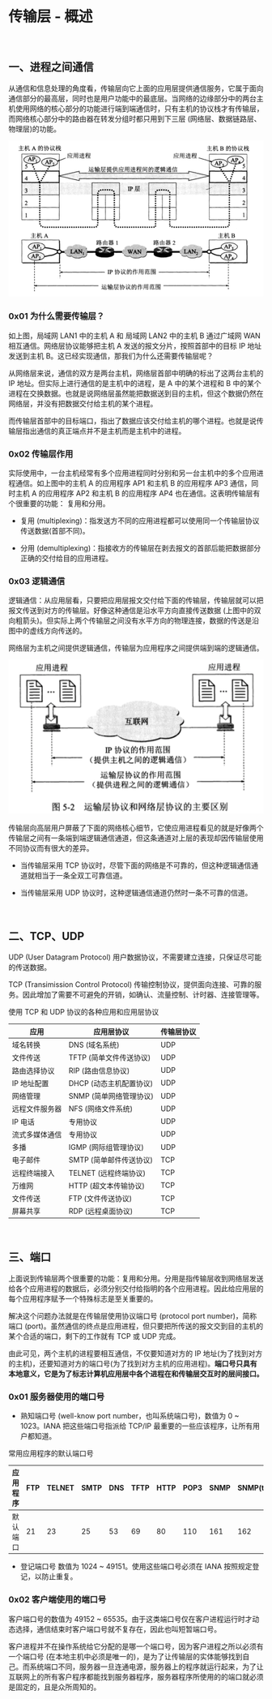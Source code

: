 
# 传输层 - 概述

<br>

## 一、进程之间通信

从通信和信息处理的角度看，传输层向它上面的应用层提供通信服务，它属于面向通信部分的最高层，同时也是用户功能中的最底层。当网络的边缘部分中的两台主机使用网络的核心部分的功能进行端到端通信时，只有主机的协议栈才有传输层，而网络核心部分中的路由器在转发分组时都只用到下三层 (网络层、数据链路层、物理层)的功能。

![](../Images/Network/TCPOverview/TCPOverview_images01.png)

### 0x01 为什么需要传输层？

如上图，局域网 LAN1 中的主机 A 和 局域网 LAN2 中的主机 B 通过广域网 WAN 相互通信。网络层协议能够把主机 A 发送的报文分片，按照首部中的目标 IP 地址发送到主机 B。这已经实现通信，那我们为什么还需要传输层呢？

从网络层来说，通信的双方是两台主机，网络层首部中明确的标出了这两台主机的 IP 地址。但实际上进行通信的是主机中的进程，是 A 中的某个进程和 B 中的某个进程在交换数据。也就是说网络层虽然能把数据送到目的主机，但这个数据仍然在网络层，并没有把数据交付给主机的某个进程。

而传输层首部中的目标端口，指出了数据应该交付给主机的哪个进程。也就是说传输层指出通信的真正端点并不是主机而是主机中的进程。


### 0x02 传输层作用

实际使用中，一台主机经常有多个应用进程同时分别和另一台主机中的多个应用进程通信。如上图中的主机 A 的应用程序 AP1 和主机 B 的应用程序 AP3 通信，同时主机 A 的应用程序 AP2 和主机 B 的应用程序 AP4 也在通信。这表明传输层有个很重要的功能： 复用和分用。

- 复用 (multiplexing)：指发送方不同的应用进程都可以使用同一个传输层协议传送数据(首部不同)。

- 分用 (demultiplexing)：指接收方的传输层在剥去报文的首部后能把数据部分正确的交付给目的应用进程。

### 0x03 逻辑通信

逻辑通信：从应用层看，只要把应用层报文交付给下面的传输层，传输层就可以把报文传送到对方的传输层。好像这种通信是沿水平方向直接传送数据 (上图中的双向粗箭头)。但实际上两个传输层之间没有水平方向的物理连接，数据的传送是沿图中的虚线方向传送的。

网络层为主机之间提供逻辑通信，传输层为应用程序之间提供端到端的逻辑通信。

![](../Images/Network/TCPOverview/TCPOverview_images02.png)

传输层向高层用户屏蔽了下面的网络核心细节，它使应用进程看见的就是好像两个传输层之间有一条端到端逻辑通信通道，但这条通道对上层的表现却因传输层使用不同协议而有很大的差异。

- 当传输层采用 TCP 协议时，尽管下面的网络是不可靠的，但这种逻辑通信通道就相当于一条全双工可靠信道。

- 当传输层采用 UDP 协议时，这种逻辑通信通道仍然时一条不可靠的信道。

<br>

## 二、TCP、UDP

UDP (User Datagram Protocol) 用户数据协议，不需要建立连接，只保证尽可能的传送数据。

TCP (Transimission Control Protocol) 传输控制协议，提供面向连接、可靠的服务。因此增加了需要不可避免的开销，如确认、流量控制、计时器、连接管理等。

使用 TCP 和 UDP 协议的各种应用和应用层协议

| 应用 | 应用层协议 | 传输层协议 |
| ---- | ---- | ---- |
| 域名转换 | DNS (域名系统) | UDP |
| 文件传送 | TFTP (简单文件传送协议) | UDP |
| 路由选择协议 | RIP (路由信息协议) | UDP |
| IP 地址配置 | DHCP (动态主机配置协议) | UDP |
| 网络管理 | SNMP (简单网络管理协议) | UDP |
| 远程文件服务器 | NFS (网络文件系统) | UDP |
| IP 电话 | 专用协议 | UDP |
| 流式多媒体通信 | 专用协议 | UDP |
| 多播 | IGMP (网际组管理协议) | UDP |
| 电子邮件 | SMTP (简单邮件传送协议) | TCP |
| 远程终端接入 | TELNET (远程终端协议) | TCP |
| 万维网 | HTTP (超文本传输协议) | TCP |
| 文件传送 | FTP (文件传送协议) | TCP |
| 屏幕共享 | RDP (远程桌面协议) | TCP |

<br>

## 三、端口

上面说到传输层两个很重要的功能：复用和分用。分用是指传输层收到网络层发送给各个应用进程的数据后，必须分别交付给指明的各个应用进程。因此给应用层的每个应用程序赋予一个特殊标志是至关重要的。

解决这个问题办法就是在传输层使用协议端口号 (protocol port number)，简称端口 (port)。虽然通信的终点是应用进程，但只要把所传送的报文交到目的主机的某个合适的端口，剩下的工作就有 TCP 或 UDP 完成。

由此可见，两个主机的进程要相互通信，不仅要知道对方的 IP 地址(为了找到对方的主机)，还要知道对方的端口号(为了找到对方主机的应用进程)。**端口号只具有本地意义，它是为了标志计算机应用层中各个进程在和传输层交互时的层间接口。**

### 0x01 服务器使用的端口号

- 熟知端口号 (well-know port number，也叫系统端口号)，数值为 0 ~ 1023。IANA 把这些端口号指派给 TCP/IP 最重要的一些应该程序，让所有用户都知道。

常用应用程序的默认端口号

| 应用程序 | FTP | TELNET | SMTP | DNS | TFTP | HTTP | POP3 | SNMP | SNMP(trap) | HTTPS |
| ---- | ---- | ---- | ---- | ---- | ---- | ---- | ---- | ---- | ---- | ---- |
| 默认端口 | 21 | 23 | 25 | 53 | 69 | 80 | 110 | 161 | 162 | 443 |

- 登记端口号 数值为 1024 ~ 49151。使用这些端口号必须在 IANA 按照规定登记，以防止重复。

### 0x02 客户端使用的端口号

客户端口号的数值为 49152 ~ 65535。由于这类端口号仅在客户进程运行时才动态选择，通信结束时客户端口号就不复存在，因此也叫短暂端口号。

客户进程并不在操作系统给它分配的是哪一个端口号，因为客户进程之所以必须有一个端口号 (在本地主机中必须是唯一的)，是为了让传输层的实体能够找到自己。而系统端口不同，服务器一旦连通电源，服务器上的程序就运行起来，为了让互联网上的所有客户程序都能找到服务器程序，服务器程序所使用的的端口就必须是固定的，且是众所周知的。

<br>


<br>